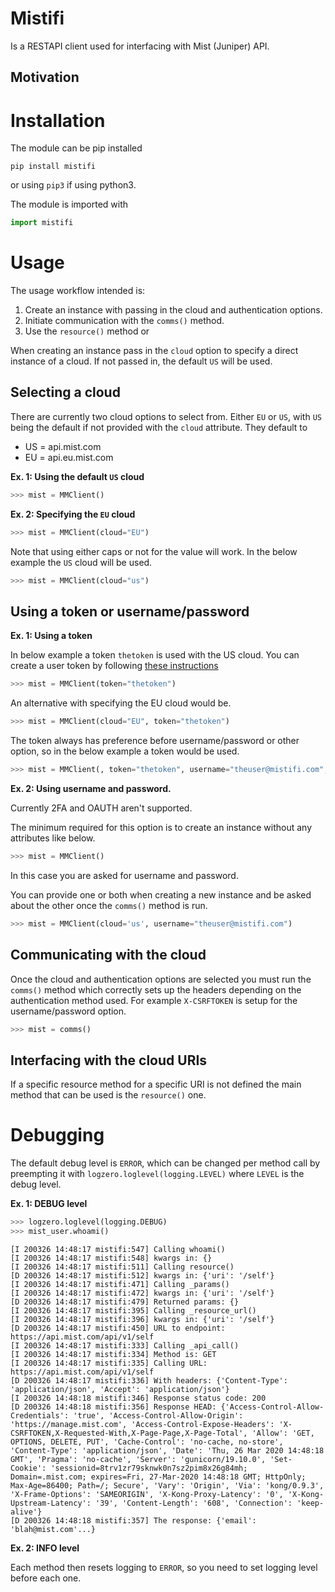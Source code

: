 # Mistifi

Is a RESTAPI client used for interfacing with Mist (Juniper) API.

## Motivation


# Installation

The module can be pip installed

```
pip install mistifi
```
or using `pip3` if using python3.

The module is imported with
```python
import mistifi
```

# Usage

The usage workflow intended is:
1. Create an instance with passing in the cloud and authentication options.
2. Initiate communication with the `comms()` method.
3. Use the `resource()` method or 

When creating an instance pass in the `cloud` option to specify a direct instance of a cloud. If not passed in, the default `US` will be used.

## Selecting a cloud
There are currently two cloud options to select from. Either `EU` or `US`, with `US` being the default if not provided with the `cloud` attribute.
They default to
- US = api.mist.com
- EU = api.eu.mist.com

**Ex. 1: Using the default `US` cloud**
```python
>>> mist = MMClient()
```
**Ex. 2: Specifying the `EU` cloud**
```python
>>> mist = MMClient(cloud="EU")
```
Note that using either caps or not for the value will work. In the below example the `US` cloud will be used.
```python
>>> mist = MMClient(cloud="us")
```
## Using a token or username/password

**Ex. 1: Using a token**

In below example a token `thetoken` is used with the US cloud. You can create a user token by following [these instructions](https://www.mist.com/documentation/using-postman/)
```python
>>> mist = MMClient(token="thetoken")
```
An alternative with specifying the EU cloud would be.
```python
>>> mist = MMClient(cloud="EU", token="thetoken")
```
The token always has preference before username/password or other option, so in the below example a token would be used.
```python
>>> mist = MMClient(, token="thetoken", username="theuser@mistifi.com", password="thepass")
```

**Ex. 2: Using username and password.**

Currently 2FA and OAUTH aren't supported.

The minimum required for this option is to create an instance without any attributes like below.
```python
>>> mist = MMClient()
```
In this case you are asked for username and password.

You can provide one or both when creating a new instance and be asked about the other once the `comms()` method is run.

```python
>>> mist = MMClient(cloud='us', username="theuser@mistifi.com")
```

## Communicating with the cloud
Once the cloud and authentication options are selected you must run the `comms()` method which correctly sets up the headers depending on the authentication method used. For example `X-CSRFTOKEN` is setup for the username/password option.
```python
>>> mist = comms()
```

## Interfacing with the cloud URIs
If a specific resource method for a specific URI is not defined the main method that can be used is the `resource()` one.


# Debugging 

The default debug level is `ERROR`, which can be changed per method call by preempting it with `logzero.loglevel(logging.LEVEL)` where `LEVEL` is the debug level.

**Ex. 1: DEBUG level**
```python
>>> logzero.loglevel(logging.DEBUG)
>>> mist_user.whoami()
```
```programming
[I 200326 14:48:17 mistifi:547] Calling whoami()
[I 200326 14:48:17 mistifi:548] kwargs in: {}
[I 200326 14:48:17 mistifi:511] Calling resource()
[D 200326 14:48:17 mistifi:512] kwargs in: {'uri': '/self'}
[I 200326 14:48:17 mistifi:471] Calling _params()
[I 200326 14:48:17 mistifi:472] kwargs in: {'uri': '/self'}
[D 200326 14:48:17 mistifi:479] Returned params: {}
[I 200326 14:48:17 mistifi:395] Calling _resource_url()
[I 200326 14:48:17 mistifi:396] kwargs in: {'uri': '/self'}
[D 200326 14:48:17 mistifi:450] URL to endpoint: https://api.mist.com/api/v1/self
[I 200326 14:48:17 mistifi:333] Calling _api_call()
[I 200326 14:48:17 mistifi:334] Method is: GET
[I 200326 14:48:17 mistifi:335] Calling URL: https://api.mist.com/api/v1/self
[D 200326 14:48:17 mistifi:336] With headers: {'Content-Type': 'application/json', 'Accept': 'application/json'}
[I 200326 14:48:18 mistifi:346] Response status code: 200
[D 200326 14:48:18 mistifi:356] Response HEAD: {'Access-Control-Allow-Credentials': 'true', 'Access-Control-Allow-Origin': 'https://manage.mist.com', 'Access-Control-Expose-Headers': 'X-CSRFTOKEN,X-Requested-With,X-Page-Page,X-Page-Total', 'Allow': 'GET, OPTIONS, DELETE, PUT', 'Cache-Control': 'no-cache, no-store', 'Content-Type': 'application/json', 'Date': 'Thu, 26 Mar 2020 14:48:18 GMT', 'Pragma': 'no-cache', 'Server': 'gunicorn/19.10.0', 'Set-Cookie': 'sessionid=8trv1zr79sknwk0n7sz2pim8x26g84mh; Domain=.mist.com; expires=Fri, 27-Mar-2020 14:48:18 GMT; HttpOnly; Max-Age=86400; Path=/; Secure', 'Vary': 'Origin', 'Via': 'kong/0.9.3', 'X-Frame-Options': 'SAMEORIGIN', 'X-Kong-Proxy-Latency': '0', 'X-Kong-Upstream-Latency': '39', 'Content-Length': '608', 'Connection': 'keep-alive'}
[D 200326 14:48:18 mistifi:357] The response: {'email': 'blah@mist.com'...}
```

**Ex. 2: INFO level**

Each method then resets logging to `ERROR`, so you need to set logging level before each one.












